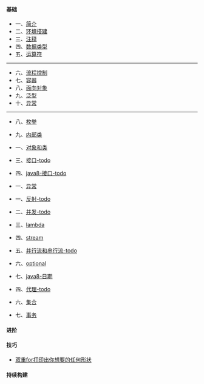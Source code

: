 #### 基础

- 一、[简介](./java/basic/01-briefintroduction.md)
- 二、[环境搭建](./java/basic/02-environment.md)
- 三、[注释](./java/basic/03-notes.md)
- 四、[数据类型](./java/basic/04-basicdatastructure.md)
- 五、[运算符](./java/basic/05-operator.md)

*****

- 六、[流程控制](./java/basic/06-processcontrol.md)
- 七、[容器](./java/basic/07-container.md)
- 八、[面向对象](./java/basic/08-oop.md)
- 九、[泛型](./java/basic/09-generic.md)
- 十、[异常](./java/basic/10-abnormal.md)

*****
- 八、[枚举](./enum.md)
- 九、[内部类](innerclass.md)


- 一、[对象和类](./class.md)
- 三、[接口-todo]()
- 四、[java8-接口-todo]()

- 一、[异常](./abnormal.md)
- 一、[反射-todo]()
- 二、[并发-todo]()
- 三、[lambda](./lambda.md)
- 四、[stream](./stream.md)
- 五、[并行流和串行流-todo](./parallelandserial.md)
- 六、[optional](./optional.md)
- 七、[java8-日期](./java8time.md)
- 四、[代理-todo]()

- 六、[集合](./aggregate.md)
- 七、[事务](./affair.md)

#### 进阶

#### 技巧
- [双重for打印出你想要的任何形状](./skill/double-for.md)
#### 持续构建
